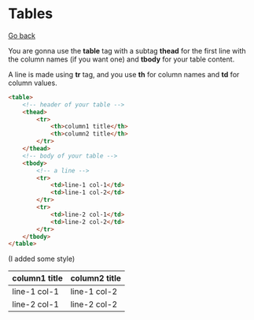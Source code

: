 # Tables

[Go back](..)

You are gonna use the **table** tag with
a subtag **thead** for the first line with the column
names (if you want one) and **tbody** for your table content.

A line is made using **tr** tag, and you use
**th** for column names and **td** for column values.

```html
<table>
    <!-- header of your table -->
    <thead>
        <tr>
            <th>column1 title</th>
            <th>column2 title</th>
        </tr>
    </thead>
    <!-- body of your table -->
    <tbody>
        <!-- a line -->
        <tr>
            <td>line-1 col-1</td>
            <td>line-1 col-2</td>
        </tr>
        <tr>
            <td>line-2 col-1</td>
            <td>line-2 col-2</td>
        </tr>
    </tbody>
</table>
```

<div class="sr"></div>

(I added some style)

<table class="table table-bordered table-dark text-warning">
    <!-- header of your table -->
    <thead>
        <tr>
            <th>column1 title</th>
            <th>column2 title</th>
        </tr>
    </thead>
    <!-- body of your table -->
    <tbody>
        <!-- a line -->
        <tr>
            <td>line-1 col-1</td>
            <td>line-1 col-2</td>
        </tr>
        <tr>
            <td>line-2 col-1</td>
            <td>line-2 col-2</td>
        </tr>
    </tbody>
</table>